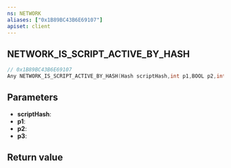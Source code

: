 ```yaml
---
ns: NETWORK
aliases: ["0x1B89BC43B6E69107"]
apiset: client
---
```

## NETWORK_IS_SCRIPT_ACTIVE_BY_HASH

```c
// 0x1B89BC43B6E69107
Any NETWORK_IS_SCRIPT_ACTIVE_BY_HASH(Hash scriptHash,int p1,BOOL p2,int p3);
```


## Parameters
* **scriptHash**:
* **p1**:
* **p2**:
* **p3**:

## Return value

